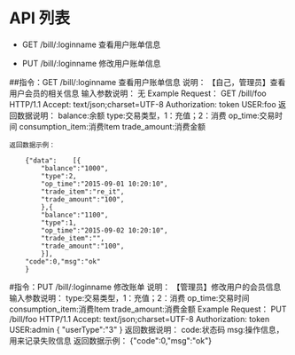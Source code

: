 # API 列表
- GET /bill/:loginname 查看用户账单信息

- PUT /bill/:loginname 修改用户账单信息

##指令：GET /bill/:loginname 查看用户账单信息
	说明：
		【自己，管理员】查看用户会员的相关信息
	输入参数说明：
		无
	Example Request：
		GET /bill/foo HTTP/1.1 
		Accept: text/json;charset=UTF-8
		Authorization: token
		USER:foo
	返回数据说明：
		balance:余额
		type:交易类型，1：充值；2：消费
		op_time:交易时间
		consumption_item:消费Item
		trade_amount:消费金额

	返回数据示例：

		{"data":	[{
			"balance":"1000",
			"type":2,
			"op_time":"2015-09-01 10:20:10",
			"trade_item":"re_it",
			"trade_amount":"100",
			},{
			"balance":"1100",
			"type":1,
			"op_time":"2015-09-02 10:20:10",
			"trade_item":"",
			"trade_amount":"100",
			}],
		"code":0,"msg":"ok"
		}


#指令：PUT /bill/:loginname 修改账单
	说明：
		【管理员】修改用户的会员信息
	输入参数说明：
		type:交易类型，1：充值；2：消费
		op_time:交易时间
		consumption_item:消费Item
		trade_amount:消费金额
	Example Request：
		PUT /bill/foo HTTP/1.1 
		Accept: text/json;charset=UTF-8
		Authorization: token
		USER:admin
		{
			"userType":"3"
		}
	返回数据说明：
		code:状态码
		msg:操作信息，用来记录失败信息
	返回数据示例：
		{"code":0,"msg":"ok"}
